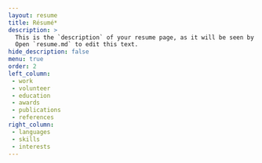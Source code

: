 ```yaml
---
layout: resume
title: Résumé*
description: >
  This is the `description` of your resume page, as it will be seen by search engines.
  Open `resume.md` to edit this text.
hide_description: false
menu: true
order: 2
left_column:
 - work
 - volunteer
 - education
 - awards
 - publications
 - references
right_column:
 - languages
 - skills
 - interests
---
```

